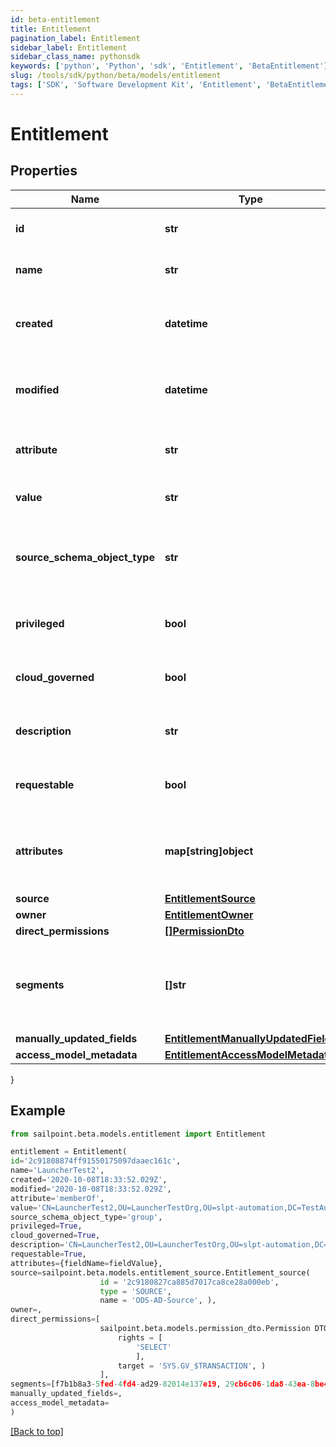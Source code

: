 ```yaml
---
id: beta-entitlement
title: Entitlement
pagination_label: Entitlement
sidebar_label: Entitlement
sidebar_class_name: pythonsdk
keywords: ['python', 'Python', 'sdk', 'Entitlement', 'BetaEntitlement'] 
slug: /tools/sdk/python/beta/models/entitlement
tags: ['SDK', 'Software Development Kit', 'Entitlement', 'BetaEntitlement']
---
```


# Entitlement


## Properties

Name | Type | Description | Notes
------------ | ------------- | ------------- | -------------
**id** | **str** | The entitlement id | [optional] 
**name** | **str** | The entitlement name | [optional] 
**created** | **datetime** | Time when the entitlement was created | [optional] 
**modified** | **datetime** | Time when the entitlement was last modified | [optional] 
**attribute** | **str** | The entitlement attribute name | [optional] 
**value** | **str** | The value of the entitlement | [optional] 
**source_schema_object_type** | **str** | The object type of the entitlement from the source schema | [optional] 
**privileged** | **bool** | True if the entitlement is privileged | [optional] [default to False]
**cloud_governed** | **bool** | True if the entitlement is cloud governed | [optional] [default to False]
**description** | **str** | The description of the entitlement | [optional] 
**requestable** | **bool** | True if the entitlement is requestable | [optional] [default to False]
**attributes** | **map[string]object** | A map of free-form key-value pairs from the source system | [optional] 
**source** | [**EntitlementSource**](entitlement-source) |  | [optional] 
**owner** | [**EntitlementOwner**](entitlement-owner) |  | [optional] 
**direct_permissions** | [**[]PermissionDto**](permission-dto) |  | [optional] 
**segments** | **[]str** | List of IDs of segments, if any, to which this Entitlement is assigned. | [optional] 
**manually_updated_fields** | [**EntitlementManuallyUpdatedFields**](entitlement-manually-updated-fields) |  | [optional] 
**access_model_metadata** | [**EntitlementAccessModelMetadata**](entitlement-access-model-metadata) |  | [optional] 
}

## Example

```python
from sailpoint.beta.models.entitlement import Entitlement

entitlement = Entitlement(
id='2c91808874ff91550175097daaec161c',
name='LauncherTest2',
created='2020-10-08T18:33:52.029Z',
modified='2020-10-08T18:33:52.029Z',
attribute='memberOf',
value='CN=LauncherTest2,OU=LauncherTestOrg,OU=slpt-automation,DC=TestAutomationAD,DC=local',
source_schema_object_type='group',
privileged=True,
cloud_governed=True,
description='CN=LauncherTest2,OU=LauncherTestOrg,OU=slpt-automation,DC=TestAutomationAD,DC=local',
requestable=True,
attributes={fieldName=fieldValue},
source=sailpoint.beta.models.entitlement_source.Entitlement_source(
                    id = '2c9180827ca885d7017ca8ce28a000eb', 
                    type = 'SOURCE', 
                    name = 'ODS-AD-Source', ),
owner=,
direct_permissions=[
                    sailpoint.beta.models.permission_dto.Permission DTO(
                        rights = [
                            'SELECT'
                            ], 
                        target = 'SYS.GV_$TRANSACTION', )
                    ],
segments=[f7b1b8a3-5fed-4fd4-ad29-82014e137e19, 29cb6c06-1da8-43ea-8be4-b3125f248f2a],
manually_updated_fields=,
access_model_metadata=
)

```
[[Back to top]](#) 

